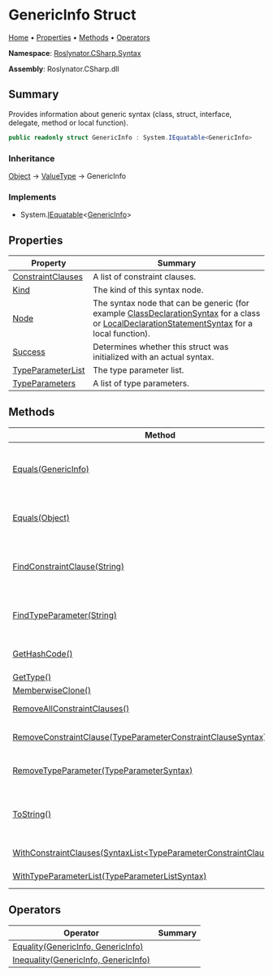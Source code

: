 <a name="_Top"></a>

# GenericInfo Struct

[Home](../../../../README.md#_Top) &#x2022; [Properties](#properties) &#x2022; [Methods](#methods) &#x2022; [Operators](#operators)

**Namespace**: [Roslynator.CSharp.Syntax](../README.md#_Top)

**Assembly**: Roslynator\.CSharp\.dll

## Summary

Provides information about generic syntax \(class, struct, interface, delegate, method or local function\)\.

```csharp
public readonly struct GenericInfo : System.IEquatable<GenericInfo>
```

### Inheritance

[Object](https://docs.microsoft.com/en-us/dotnet/api/system.object) &#x2192; [ValueType](https://docs.microsoft.com/en-us/dotnet/api/system.valuetype) &#x2192; GenericInfo

### Implements

* System\.[IEquatable](https://docs.microsoft.com/en-us/dotnet/api/system.iequatable-1)\<[GenericInfo](#_Top)>

## Properties

| Property | Summary |
| -------- | ------- |
| [ConstraintClauses](ConstraintClauses/README.md#_Top) | A list of constraint clauses\. |
| [Kind](Kind/README.md#_Top) | The kind of this syntax node\. |
| [Node](Node/README.md#_Top) | The syntax node that can be generic \(for example [ClassDeclarationSyntax](https://docs.microsoft.com/en-us/dotnet/api/microsoft.codeanalysis.csharp.syntax.classdeclarationsyntax) for a class or [LocalDeclarationStatementSyntax](https://docs.microsoft.com/en-us/dotnet/api/microsoft.codeanalysis.csharp.syntax.localdeclarationstatementsyntax) for a local function\)\. |
| [Success](Success/README.md#_Top) | Determines whether this struct was initialized with an actual syntax\. |
| [TypeParameterList](TypeParameterList/README.md#_Top) | The type parameter list\. |
| [TypeParameters](TypeParameters/README.md#_Top) | A list of type parameters\. |

## Methods

| Method | Summary |
| ------ | ------- |
| [Equals(GenericInfo)](Equals/README.md#Roslynator_CSharp_Syntax_GenericInfo_Equals_Roslynator_CSharp_Syntax_GenericInfo_) | Determines whether this instance is equal to another object of the same type\. \(Implements [IEquatable\<GenericInfo>.Equals](https://docs.microsoft.com/en-us/dotnet/api/system.iequatable-1.equals)\) |
| [Equals(Object)](Equals/README.md#Roslynator_CSharp_Syntax_GenericInfo_Equals_System_Object_) | Determines whether this instance and a specified object are equal\. \(Overrides [ValueType.Equals](https://docs.microsoft.com/en-us/dotnet/api/system.valuetype.equals)\) |
| [FindConstraintClause(String)](FindConstraintClause/README.md#_Top) | Searches for a constraint clause with the specified type parameter name and returns the first occurrence within the constraint clauses\. |
| [FindTypeParameter(String)](FindTypeParameter/README.md#_Top) | Searches for a type parameter with the specified name and returns the first occurrence within the type parameters\. |
| [GetHashCode()](GetHashCode/README.md#_Top) | Returns the hash code for this instance\. \(Overrides [ValueType.GetHashCode](https://docs.microsoft.com/en-us/dotnet/api/system.valuetype.gethashcode)\) |
| [GetType()](https://docs.microsoft.com/en-us/dotnet/api/system.object.gettype) |  \(Inherited from [Object](https://docs.microsoft.com/en-us/dotnet/api/system.object)\) |
| [MemberwiseClone()](https://docs.microsoft.com/en-us/dotnet/api/system.object.memberwiseclone) |  \(Inherited from [Object](https://docs.microsoft.com/en-us/dotnet/api/system.object)\) |
| [RemoveAllConstraintClauses()](RemoveAllConstraintClauses/README.md#_Top) | Creates a new [GenericInfo](#_Top) with all constraint clauses removed\. |
| [RemoveConstraintClause(TypeParameterConstraintClauseSyntax)](RemoveConstraintClause/README.md#_Top) | Creates a new [GenericInfo](#_Top) with the specified constraint clause removed\. |
| [RemoveTypeParameter(TypeParameterSyntax)](RemoveTypeParameter/README.md#_Top) | Creates a new [GenericInfo](#_Top) with the specified type parameter removed\. |
| [ToString()](ToString/README.md#_Top) | Returns the string representation of the underlying syntax, not including its leading and trailing trivia\. \(Overrides [ValueType.ToString](https://docs.microsoft.com/en-us/dotnet/api/system.valuetype.tostring)\) |
| [WithConstraintClauses(SyntaxList\<TypeParameterConstraintClauseSyntax>)](WithConstraintClauses/README.md#_Top) | Creates a new [GenericInfo](#_Top) with the constraint clauses updated\. |
| [WithTypeParameterList(TypeParameterListSyntax)](WithTypeParameterList/README.md#_Top) | Creates a new [GenericInfo](#_Top) with the type parameter list updated\. |

## Operators

| Operator | Summary |
| -------- | ------- |
| [Equality(GenericInfo, GenericInfo)](op_Equality/README.md#_Top) | |
| [Inequality(GenericInfo, GenericInfo)](op_Inequality/README.md#_Top) | |

